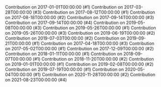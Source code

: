 Contribution on 2017-01-01T00:00:00 (#1)
Contribution on 2017-03-28T00:00:00 (#3)
Contribution on 2017-08-12T00:00:00 (#1)
Contribution on 2017-08-18T00:00:00 (#2)
Contribution on 2017-09-14T00:00:00 (#3)
Contribution on 2017-09-14T00:00:00 (#4)
Contribution on 2019-05-08T00:00:00 (#3)
Contribution on 2019-05-26T00:00:00 (#1)
Contribution on 2019-05-26T00:00:00 (#3)
Contribution on 2019-06-19T00:00:00 (#2)
Contribution on 2019-07-03T00:00:00 (#2)
Contribution on 2019-09-21T00:00:00 (#1)
Contribution on 2017-04-18T00:00:00 (#3)
Contribution on 2017-05-02T00:00:00 (#1)
Contribution on 2017-12-09T00:00:00 (#2)
Contribution on 2018-01-11T00:00:00 (#1)
Contribution on 2018-09-07T00:00:00 (#1)
Contribution on 2018-11-20T00:00:00 (#2)
Contribution on 2019-01-01T00:00:00 (#1)
Contribution on 2019-02-08T00:00:00 (#2)
Contribution on 2019-07-19T00:00:00 (#1)
Contribution on 2020-05-04T00:00:00 (#1)
Contribution on 2020-11-28T00:00:00 (#2)
Contribution on 2021-08-23T00:00:00 (#4)
